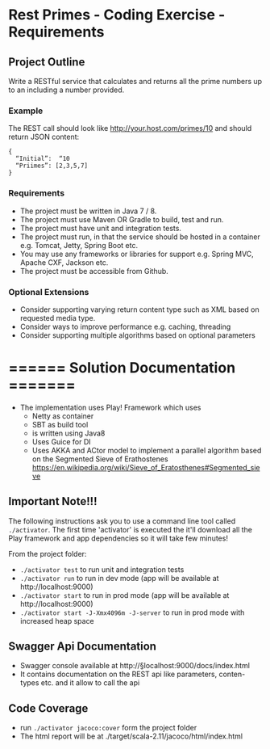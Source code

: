 # Rest Primes - Coding Exercise  - Requirements
## Project Outline
Write a RESTful service that calculates and returns all the prime numbers up to an including a number provided.
### Example
The REST call should look like http://your.host.com/primes/10 and should return JSON content:
```
{
  “Initial”:  “10
  “Priimes”: [2,3,5,7]
}
```
### Requirements
- The project must be written in Java 7 / 8.
- The project must use Maven OR Gradle to build, test and run.
- The project must have unit and integration tests.
- The project must run, in that the service should be hosted in a container e.g. Tomcat, Jetty, Spring Boot etc.
- You may use any frameworks or libraries for support e.g. Spring MVC, Apache CXF, Jackson etc.
- The project must be accessible from Github.

### Optional Extensions
- Consider supporting varying return content type such as XML based on requested media type.
- Consider ways to improve performance e.g. caching, threading
- Consider supporting multiple algorithms based on optional parameters


# ====== Solution Documentation =======
- The implementation uses Play! Framework which uses
    - Netty as container
    - SBT as build tool
    - is written using Java8
    - Uses Guice for DI
    - Uses AKKA and ACtor model to implement a parallel algorithm based on the Segmented Sieve of Erathostenes https://en.wikipedia.org/wiki/Sieve_of_Eratosthenes#Segmented_sieve

## Important Note!!!
The following instructions ask you to use a command line tool called `./activator`.
The first time 'activator' is executed the it'll download all the Play framework and app dependencies so it will take few minutes!

From the project folder:
- `./activator test` to run unit and integration tests
- `./activator run` to run in dev mode (app will be available at http://localhost:9000)
- `./activator start` to run in prod mode (app will be available at http://localhost:9000)
- `./activator start -J-Xmx4096m -J-server` to run in prod mode with increased heap space

## Swagger Api Documentation
- Swagger console available at http://§localhost:9000/docs/index.html
- It contains documentation on the REST api like parameters, conten-types etc. and it allow to call the api

## Code Coverage
- run `./activator jacoco:cover` form the project folder
- The html report will be at ./target/scala-2.11/jacoco/html/index.html
